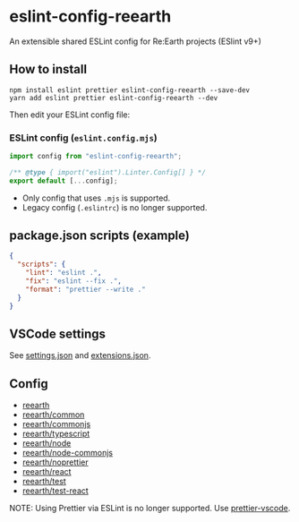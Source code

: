 # eslint-config-reearth

An extensible shared ESLint config for Re:Earth projects (ESlint v9+)

## How to install

```
npm install eslint prettier eslint-config-reearth --save-dev
yarn add eslint prettier eslint-config-reearth --dev
```

Then edit your ESLint config file:

### ESLint config (`eslint.config.mjs`)

```js
import config from "eslint-config-reearth";

/** @type { import("eslint").Linter.Config[] } */
export default [...config];
```

- Only config that uses `.mjs` is supported.
- Legacy config (`.eslintrc`) is no longer supported.

## package.json scripts (example)

```json
{
  "scripts": {
    "lint": "eslint .",
    "fix": "eslint --fix .",
    "format": "prettier --write ."
  }
}
```

## VSCode settings

See [settings.json](.vscode/settings.json) and [extensions.json](.vscode/extensions.json).

## Config

- [reearth](./index.mjs)
- [reearth/common](./common.mjs)
- [reearth/commonjs](./commonjs.mjs)
- [reearth/typescript](./typescript.mjs)
- [reearth/node](./node.mjs)
- [reearth/node-commonjs](./node-commonjs.mjs)
- [reearth/noprettier](./noprettier.mjs)
- [reearth/react](./react.mjs)
- [reearth/test](./test.mjs)
- [reearth/test-react](./test-react.mjs)

NOTE: Using Prettier via ESLint is no longer supported. Use [prettier-vscode](https://marketplace.visualstudio.com/items?itemName=esbenp.prettier-vscode).
